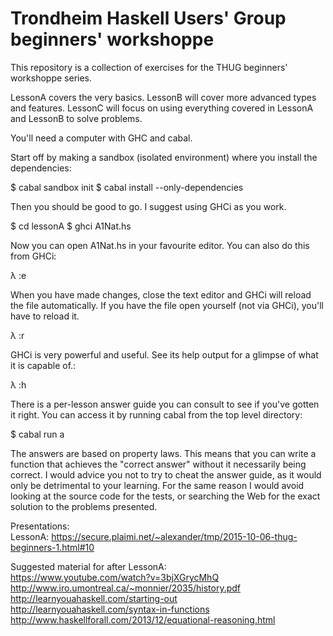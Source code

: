 Trondheim Haskell Users' Group beginners' workshoppe
====================================================

This repository is a collection of exercises for the THUG beginners' 
workshoppe series.

LessonA covers the very basics. LessonB will cover more advanced types and 
features. LessonC will focus on using everything covered in LessonA and 
LessonB to solve problems.

You'll need a computer with GHC and cabal.

Start off by making a sandbox (isolated environment) where you install the 
dependencies:

$ cabal sandbox init
$ cabal install --only-dependencies

Then you should be good to go. I suggest using GHCi as you work.

$ cd lessonA
$ ghci A1Nat.hs

Now you can open A1Nat.hs in your favourite editor. You can also do this from 
GHCi:

λ :e

When you have made changes, close the text editor and GHCi will reload the 
file automatically. If you have the file open yourself (not via GHCi), you'll 
have to reload it.

λ :r

GHCi is very powerful and useful. See its help output for a glimpse of what it 
is capable of.:

λ :h


There is a per-lesson answer guide you can consult to see if you've gotten it 
right. You can access it by running cabal from the top level directory:

$ cabal run a

The answers are based on property laws. This means that you can write a 
function that achieves the "correct answer" without it necessarily being 
correct. I would advice you not to try to cheat the answer guide, as it would 
only be detrimental to your learning. For the same reason I would avoid 
looking at the source code for the tests, or searching the Web for the exact 
solution to the problems presented.


Presentations:   
 LessonA: https://secure.plaimi.net/~alexander/tmp/2015-10-06-thug-beginners-1.html#10   

Suggested material for after LessonA:   
 https://www.youtube.com/watch?v=3bjXGrycMhQ   
 http://www.iro.umontreal.ca/~monnier/2035/history.pdf   
 http://learnyouahaskell.com/starting-out   
 http://learnyouahaskell.com/syntax-in-functions   
 http://www.haskellforall.com/2013/12/equational-reasoning.html

